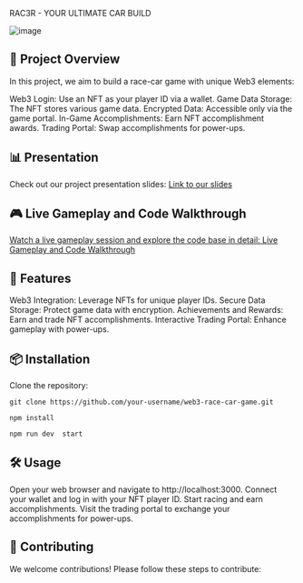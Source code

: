 RAC3R - YOUR ULTIMATE CAR BUILD

![image](https://github.com/user-attachments/assets/e6e9428b-53f5-490c-872b-df7229247fdc)

## 🎨 Project Overview
In this project, we aim to build a race-car game with unique Web3 elements:

Web3 Login: Use an NFT as your player ID via a wallet.
Game Data Storage: The NFT stores various game data.
Encrypted Data: Accessible only via the game portal.
In-Game Accomplishments: Earn NFT accomplishment awards.
Trading Portal: Swap accomplishments for power-ups.

## 📊 Presentation
Check out our project presentation slides:
[Link to our slides
](https://www.canva.com/design/DAGMPVk_xYI/lg8kq2N9AaCATaidHogMNg/view?utm_content=DAGMPVk_xYI&utm_campaign=designshare&utm_medium=link&utm_source=editor
)

## 🎮 Live Gameplay and Code Walkthrough
[Watch a live gameplay session and explore the code base in detail:
Live Gameplay and Code Walkthrough
](https://github.com/user-attachments/assets/63701937-480f-4127-b0f7-e3528b670dc0
)

## 🚀 Features
Web3 Integration: Leverage NFTs for unique player IDs.
Secure Data Storage: Protect game data with encryption.
Achievements and Rewards: Earn and trade NFT accomplishments.
Interactive Trading Portal: Enhance gameplay with power-ups.

## 📦 Installation
Clone the repository:

```
git clone https://github.com/your-username/web3-race-car-game.git

npm install

npm run dev  start
```

## 🛠️ Usage
Open your web browser and navigate to http://localhost:3000.
Connect your wallet and log in with your NFT player ID.
Start racing and earn accomplishments.
Visit the trading portal to exchange your accomplishments for power-ups.
## 🤝 Contributing
We welcome contributions! Please follow these steps to contribute:
